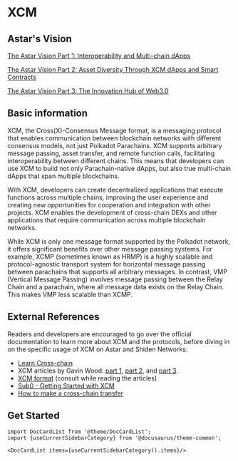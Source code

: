 # XCM

## Astar's Vision

[The Astar Vision Part 1: Interoperability and Multi-chain dApps](https://medium.com/astar-network/the-astar-vision-part-1-interoperability-and-multi-chain-dapps-30f014087831)

[The Astar Vision Part 2: Asset Diversity Through XCM dApps and Smart Contracts](https://medium.com/astar-network/the-astar-vision-part-2-asset-diversity-through-xcm-dapps-and-smart-contracts-3a689dee5b77)

[The Astar Vision Part 3: The Innovation Hub of Web3.0](https://medium.com/astar-network/the-astar-vision-part-3-the-innovation-hub-of-web3-0-1cace547aba3)


## Basic information

XCM, the Cross(X)-Consensus Message format, is a messaging protocol that enables communication between blockchain networks with different consensus models, not just Polkadot Parachains. XCM supports arbitrary message passing, asset transfer, and remote function calls, facilitating interoperability between different chains. This means that developers can use XCM to build not only Parachain-native dApps, but also true multi-chain dApps that span multiple blockchains.

With XCM, developers can create decentralized applications that execute functions across multiple chains, improving the user experience and creating new opportunities for cooperation and integration with other projects. XCM enables the development of cross-chain DEXs and other applications that require communication across multiple blockchain networks.

While XCM is only one message format supported by the Polkadot network, it offers significant benefits over other message passing systems. For example, XCMP (sometimes known as HRMP) is a highly scalable and protocol-agnostic transport system for horizontal message passing between parachains that supports all arbitrary messages. In contrast, VMP (Vertical Message Passing) involves message passing between the Relay Chain and a parachain, where all message data exists on the Relay Chain. This makes VMP less scalable than XCMP.

## External References

Readers and developers are encouraged to go over the official documentation to learn more about XCM and the protocols, before diving in on the specific usage of XCM on Astar and Shiden Networks:

- [Learn Cross-chain](https://wiki.polkadot.network/docs/learn-crosschain)
- XCM articles by Gavin Wood: [part 1](https://medium.com/polkadot-network/xcm-the-cross-consensus-message-format-3b77b1373392), [part 2](https://medium.com/polkadot-network/xcm-part-ii-versioning-and-compatibility-b313fc257b83), and [part 3](https://medium.com/polkadot-network/xcm-part-iii-execution-and-error-management-ceb8155dd166).
- [XCM format](https://github.com/paritytech/xcm-format) (consult while reading the articles)
- [Sub0 - Getting Started with XCM](https://www.youtube.com/watch?v=5cgq5jOZx9g)
- [How to make a cross-chain transfer](https://www.youtube.com/watch?v=5cgq5jOZx9g)

## Get Started

```mdx-code-block
import DocCardList from '@theme/DocCardList';
import {useCurrentSidebarCategory} from '@docusaurus/theme-common';

<DocCardList items={useCurrentSidebarCategory().items}/>
```
